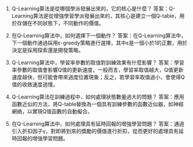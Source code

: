 1. Q-Learning算法是從哪個學派發展出來的，它的核心是什麼？
答案：Q-Learning算法是從增強學習學派發展出來的，其核心是建立一個Q-table，用於存儲在不同狀態下，不同動作的價值。

2. 在Q-Learning算法中，如何選擇下一個動作？
答案：在Q-Learning算法中，下一個動作通過採用ε-greedy策略進行選擇，其中ε是一個小於1的正數，用於決定是採用探索還是開發策略。

3. Q-Learning算法中，學習率參數的取值對訓練效果有什麼影響？
答案：學習率參數的取值會影響Q值的更新速度，一般而言，學習率取值越大，Q值更新速度越快，但可能會帶來過度位置現象；反之，若學習率取值過小，會使得Q值的收斂速度過慢。

4. Q-Learning算法在訓練過程中，如何處理狀態數量過大的問題？
答案：應用函數近似的方法，將Q-table替換為一個具有訓練參數的函數近似器，如神經網絡，以實現Q值函數的自動擬合。

5. 在Q-Learning算法中，如何處理具有延時回報的增強學習問題？
答案：通過引入折扣因子γ，對即將到來的獎勵的價值進行折扣，從而更好的處理具有延時回報的增強學習問題。
